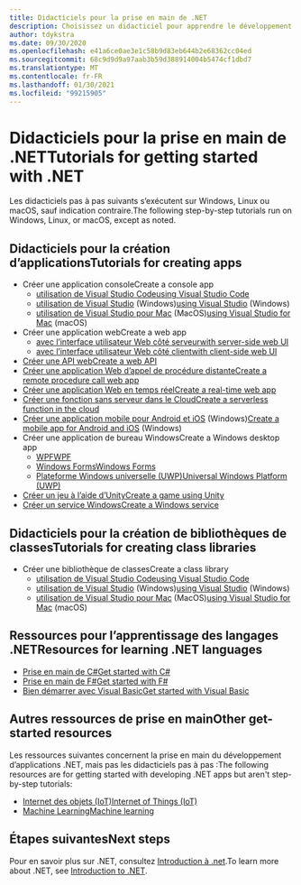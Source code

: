 ```yaml
---
title: Didacticiels pour la prise en main de .NET
description: Choisissez un didacticiel pour apprendre le développement d’applications .NET ou l’un des langages de programmation .NET.
author: tdykstra
ms.date: 09/30/2020
ms.openlocfilehash: e41a6ce0ae3e1c58b9d83eb644b2e68362cc04ed
ms.sourcegitcommit: 68c9d9d9a97aab3b59d388914004b5474cf1dbd7
ms.translationtype: MT
ms.contentlocale: fr-FR
ms.lasthandoff: 01/30/2021
ms.locfileid: "99215905"
---
```

# <a name="tutorials-for-getting-started-with-net"></a><span data-ttu-id="876c0-103">Didacticiels pour la prise en main de .NET</span><span class="sxs-lookup"><span data-stu-id="876c0-103">Tutorials for getting started with .NET</span></span>

<span data-ttu-id="876c0-104">Les didacticiels pas à pas suivants s’exécutent sur Windows, Linux ou macOS, sauf indication contraire.</span><span class="sxs-lookup"><span data-stu-id="876c0-104">The following step-by-step tutorials run on Windows, Linux, or macOS, except as noted.</span></span>

## <a name="tutorials-for-creating-apps"></a><span data-ttu-id="876c0-105">Didacticiels pour la création d’applications</span><span class="sxs-lookup"><span data-stu-id="876c0-105">Tutorials for creating apps</span></span>

* <span data-ttu-id="876c0-106">Créer une application console</span><span class="sxs-lookup"><span data-stu-id="876c0-106">Create a console app</span></span>
  * [<span data-ttu-id="876c0-107">utilisation de Visual Studio Code</span><span class="sxs-lookup"><span data-stu-id="876c0-107">using Visual Studio Code</span></span>](../core/tutorials/with-visual-studio-code.md)
  * <span data-ttu-id="876c0-108">[utilisation de Visual Studio](../core/tutorials/with-visual-studio.md) (Windows)</span><span class="sxs-lookup"><span data-stu-id="876c0-108">[using Visual Studio](../core/tutorials/with-visual-studio.md) (Windows)</span></span>
  * <span data-ttu-id="876c0-109">[utilisation de Visual Studio pour Mac](../core/tutorials/with-visual-studio-mac.md) (MacOS)</span><span class="sxs-lookup"><span data-stu-id="876c0-109">[using Visual Studio for Mac](../core/tutorials/with-visual-studio-mac.md) (macOS)</span></span>
* <span data-ttu-id="876c0-110">Créer une application web</span><span class="sxs-lookup"><span data-stu-id="876c0-110">Create a web app</span></span>
  * [<span data-ttu-id="876c0-111">avec l’interface utilisateur Web côté serveur</span><span class="sxs-lookup"><span data-stu-id="876c0-111">with server-side web UI</span></span>](/aspnet/core/tutorials/razor-pages/razor-pages-start)
  * [<span data-ttu-id="876c0-112">avec l’interface utilisateur Web côté client</span><span class="sxs-lookup"><span data-stu-id="876c0-112">with client-side web UI</span></span>](https://dotnet.microsoft.com/learn/aspnet/blazor-tutorial/intro)
* [<span data-ttu-id="876c0-113">Créer une API web</span><span class="sxs-lookup"><span data-stu-id="876c0-113">Create a web API</span></span>](/aspnet/core/tutorials/first-web-api)
* [<span data-ttu-id="876c0-114">Créer une application Web d’appel de procédure distante</span><span class="sxs-lookup"><span data-stu-id="876c0-114">Create a remote procedure call web app</span></span>](/aspnet/core/tutorials/grpc/grpc-start)
* [<span data-ttu-id="876c0-115">Créer une application Web en temps réel</span><span class="sxs-lookup"><span data-stu-id="876c0-115">Create a real-time web app</span></span>](/aspnet/core/tutorials/signalr)
* [<span data-ttu-id="876c0-116">Créer une fonction sans serveur dans le Cloud</span><span class="sxs-lookup"><span data-stu-id="876c0-116">Create a serverless function in the cloud</span></span>](/azure/azure-functions/functions-create-first-function-vs-code?pivots=programming-language-csharp)
* <span data-ttu-id="876c0-117">[Créer une application mobile pour Android et iOS](https://dotnet.microsoft.com/learn/xamarin/hello-world-tutorial/intro) (Windows)</span><span class="sxs-lookup"><span data-stu-id="876c0-117">[Create a mobile app for Android and iOS](https://dotnet.microsoft.com/learn/xamarin/hello-world-tutorial/intro) (Windows)</span></span>
* <span data-ttu-id="876c0-118">Créer une application de bureau Windows</span><span class="sxs-lookup"><span data-stu-id="876c0-118">Create a Windows desktop app</span></span>
  * [<span data-ttu-id="876c0-119">WPF</span><span class="sxs-lookup"><span data-stu-id="876c0-119">WPF</span></span>](/visualstudio/get-started/csharp/tutorial-wpf)
  * [<span data-ttu-id="876c0-120">Windows Forms</span><span class="sxs-lookup"><span data-stu-id="876c0-120">Windows Forms</span></span>](/visualstudio/ide/create-csharp-winform-visual-studio)
  * [<span data-ttu-id="876c0-121">Plateforme Windows universelle (UWP)</span><span class="sxs-lookup"><span data-stu-id="876c0-121">Universal Windows Platform (UWP)</span></span>](/visualstudio/get-started/csharp/tutorial-uwp)
* [<span data-ttu-id="876c0-122">Créer un jeu à l’aide d’Unity</span><span class="sxs-lookup"><span data-stu-id="876c0-122">Create a game using Unity</span></span>](https://dotnet.microsoft.com/learn/games/unity-tutorial/intro)
* [<span data-ttu-id="876c0-123">Créer un service Windows</span><span class="sxs-lookup"><span data-stu-id="876c0-123">Create a Windows service</span></span>](/aspnet/core/host-and-deploy/windows-service)

## <a name="tutorials-for-creating-class-libraries"></a><span data-ttu-id="876c0-124">Didacticiels pour la création de bibliothèques de classes</span><span class="sxs-lookup"><span data-stu-id="876c0-124">Tutorials for creating class libraries</span></span>

* <span data-ttu-id="876c0-125">Créer une bibliothèque de classes</span><span class="sxs-lookup"><span data-stu-id="876c0-125">Create a class library</span></span>
  * [<span data-ttu-id="876c0-126">utilisation de Visual Studio Code</span><span class="sxs-lookup"><span data-stu-id="876c0-126">using Visual Studio Code</span></span>](../core/tutorials/library-with-visual-studio-code.md)
  * <span data-ttu-id="876c0-127">[utilisation de Visual Studio](../core/tutorials/library-with-visual-studio.md) (Windows)</span><span class="sxs-lookup"><span data-stu-id="876c0-127">[using Visual Studio](../core/tutorials/library-with-visual-studio.md) (Windows)</span></span>
  * <span data-ttu-id="876c0-128">[utilisation de Visual Studio pour Mac](../core/tutorials/library-with-visual-studio-mac.md) (MacOS)</span><span class="sxs-lookup"><span data-stu-id="876c0-128">[using Visual Studio for Mac](../core/tutorials/library-with-visual-studio-mac.md) (macOS)</span></span>

## <a name="resources-for-learning-net-languages"></a><span data-ttu-id="876c0-129">Ressources pour l’apprentissage des langages .NET</span><span class="sxs-lookup"><span data-stu-id="876c0-129">Resources for learning .NET languages</span></span>

* [<span data-ttu-id="876c0-130">Prise en main de C#</span><span class="sxs-lookup"><span data-stu-id="876c0-130">Get started with C#</span></span>](../csharp/tour-of-csharp/index.md)
* [<span data-ttu-id="876c0-131">Prise en main de F#</span><span class="sxs-lookup"><span data-stu-id="876c0-131">Get started with F#</span></span>](../fsharp/get-started/index.md)
* [<span data-ttu-id="876c0-132">Bien démarrer avec Visual Basic</span><span class="sxs-lookup"><span data-stu-id="876c0-132">Get started with Visual Basic</span></span>](../visual-basic/getting-started/index.md)

## <a name="other-get-started-resources"></a><span data-ttu-id="876c0-133">Autres ressources de prise en main</span><span class="sxs-lookup"><span data-stu-id="876c0-133">Other get-started resources</span></span>

<span data-ttu-id="876c0-134">Les ressources suivantes concernent la prise en main du développement d’applications .NET, mais pas les didacticiels pas à pas :</span><span class="sxs-lookup"><span data-stu-id="876c0-134">The following resources are for getting started with developing .NET apps but aren't step-by-step tutorials:</span></span>

* [<span data-ttu-id="876c0-135">Internet des objets (IoT)</span><span class="sxs-lookup"><span data-stu-id="876c0-135">Internet of Things (IoT)</span></span>](https://dotnet.microsoft.com/apps/iot)
* [<span data-ttu-id="876c0-136">Machine Learning</span><span class="sxs-lookup"><span data-stu-id="876c0-136">Machine learning</span></span>](../machine-learning/index.yml)

## <a name="next-steps"></a><span data-ttu-id="876c0-137">Étapes suivantes</span><span class="sxs-lookup"><span data-stu-id="876c0-137">Next steps</span></span>

<span data-ttu-id="876c0-138">Pour en savoir plus sur .NET, consultez [Introduction à .net](../core/introduction.md).</span><span class="sxs-lookup"><span data-stu-id="876c0-138">To learn more about .NET, see [Introduction to .NET](../core/introduction.md).</span></span>
